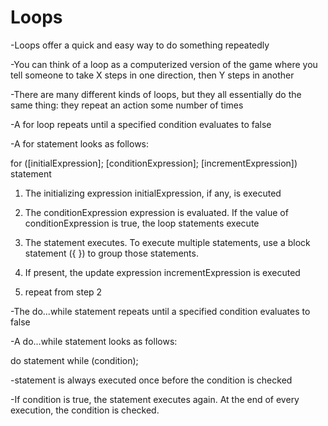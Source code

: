 # Loops #

-Loops offer a quick and easy way to do something repeatedly

-You can think of a loop as a computerized version of the game where you tell someone to take X steps in one direction, then Y steps in another

-There are many different kinds of loops, but they all essentially do the same thing: they repeat an action some number of times

-A for loop repeats until a specified condition evaluates to false

-A for statement looks as follows:

for ([initialExpression]; [conditionExpression]; [incrementExpression])
  statement

1. The initializing expression initialExpression, if any, is executed

2. The conditionExpression expression is evaluated. If the value of conditionExpression is true, the loop statements execute

3. The statement executes. To execute multiple statements, use a block statement ({ }) to group those statements.

4. If present, the update expression incrementExpression is executed

5. repeat from step 2 

-The do...while statement repeats until a specified condition evaluates to false

-A do...while statement looks as follows:

do
  statement
while (condition);

-statement is always executed once before the condition is checked

-If condition is true, the statement executes again. At the end of every execution, the condition is checked.